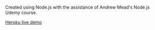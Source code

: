 Created using Node.js with the assistance of Andrew Mead's Node.js Udemy course.

[Heroku live demo](https://pavlidin-weather-application.herokuapp.com)
